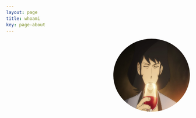 ```yaml
---
layout: page
title: whoami
key: page-about
---
```


<div name="tryhackme"> 
 <script src="https://tryhackme.com/badge/519455"> </script>

  <!-- Right alignment! -->
  <img align="right" width="210" height="200" src="assets/goemon.png" style="border-radius:50%;">
  
</div>

<div>
  <script>
    document.write("<div id="thm_badge" class="thm_margin" onClick="location.href='https://blueteamlabs.online/public/user/z3f1r0'">
  <div style="width: auto; border-radius: 4px; margin-right: 0px">
    <div class="thm_avatar" style="background-image: url(https://tryhackme-images.s3.amazonaws.com/user-avatars/9e8812eb379e4910decf136d5bcc2292.png)"></div>
  </div>
  <div
    style="
      margin-left: 25px;
      width: 220px;
      height: 56px;
      background-color: #343c42;
      border-radius: 5px;
      text-align: left;
      background-image: url(https://assets.tryhackme.com/img/thm_logo_only.svg);
      background-size: 23px 23px;
      background-position: right 5px bottom 5px;
      background-repeat: no-repeat;
    "
  >
    <style scoped>
      .thm_margin {
        margin: 5px;
      }

      #thm_badge {
        width: 210px;
        display: inline-table;
        -webkit-touch-callout: none;
        -webkit-user-select: none;
        -khtml-user-select: none;
        -moz-user-select: none;
        -ms-user-select: none;
        user-select: none;
      }

      #thm_badge:hover {
        cursor: pointer;
      }

      .thm_avatar {
        display: block;
        width: 50px;
        height: 50px;
        float: left;
        background-size: cover;
        background-repeat: no-repeat;
        background-position: center center;
        border-radius: 50%;
        box-sizing: content-box; /* Needed for border to stop changing image width*/
        border: 3px solid #88cc14;
        background-color: #343c42;
        box-shadow: inset 0px 0px 3px 3px rgba(0, 0, 0, 0.1);
        object-fit: cover;
        box-shadow: 0 0px 3px 0px #303030;
      }

      @font-face {
        font-family: 'Roboto';
        font-style: normal;
        font-weight: 400;
        src: url(https://fonts.gstatic.com/s/ubuntumono/v6/ViZhet7Ak-LRXZMXzuAfkY4P5ICox8Kq3LLUNMylGO4.woff2)
          format('woff2');
      }

      .thm_font {
        font-family: 'Roboto', monospace;
      }

      .thm_nickname {
        color: #ffffff;
        font-size: 12px;
        font-weight: bold;
        text-shadow: #000 0 0 6px;
      }

      .thm_stat {
        color: #fff;
        opacity: 0.5;
        font-size: 14px;
      }

      .thm_icon {
        opacity: 0.85;
        height: 16px;
      }

      @keyframes flicker {
        0%,
        19.999%,
        22%,
        62.999%,
        64%,
        64.999%,
        70%,
        100% {
          opacity: 0.99;
          text-shadow: -1px -1px 0 $outline, 1px -1px 0 $outline, -1px 1px 0 $outline,
            1px 1px 0 $outline, 0 -2px 8px, 0 0 2px, 0 0 5px #ff7e00, 0 0 15px #ff4444,
            0 0 2px #ff7e00, 0 2px 3px #000;
        }
        20%,
        21.999%,
        63%,
        63.999%,
        65%,
        69.999% {
          opacity: 0.4;
          text-shadow: none;
        }
      }

      .thm_rank {
        color: #ffffff;
        font-size: 11px;
      }

      .thm_line {
        line-height: 12px;
        margin: 0px;
        padding: 0px;
      }

      .thm_link {
        color: #fff;
        font-size: 0.6em;
        text-decoration: none;
        animation: flicker 6s infinite;
      }

      .thm_link:hover {
        color: #fff;
        font-size: 0.6em;
        text-decoration: underline;
      }

      .thm_link:visited {
        color: #fff;
      }

      .thm_mr {
        margin-right: 8px;
      }

      .thm_for_img {
        color: #fff;
        opacity: 0.5;
        font-size: 14px;
        position: relative;
        top: -3px;
        margin-bottom: 5px;
      }
    </style>

    <div
      class="thm_font"
      style="
        box-sizing: content-box;
        height: 50px;
        white-space: nowrap;
        overflow: hidden;
        text-overflow: ellipsis;
        padding-left: 8px;
        padding-top: 5px;
      "
    >
      <p class="thm_line" style="margin-bottom: 3px">
        <span class="thm_nickname">z3f1r0</span> <span class="thm_rank">[0x9][Omni]</span
        ><br />
      </p>
      <p class="thm_line" style="margin-bottom: 1px; display: flex; align-items: center">
        <img
          class="thm_icon thm_mr"
          src="https://assets.tryhackme.com/img/badges/trophy.png"
          alt="trophy"
        />
        <span class="thm_stat thm_mr">38418</span>
        <img
          class="thm_icon thm_mr"
          src="https://assets.tryhackme.com/img/badges/door.png"
          alt="door"
        />
        <span class="thm_stat thm_mr">61</span>
        <img
          class="thm_icon thm_mr"
          src="https://assets.tryhackme.com/img/badges/target.png"
          alt="target"
        />
        <span class="thm_stat">6</span><br />
      </p>
      <p class="thm_line">
        <a href="https://www.tryhackme.com" class="thm_link">tryhackme.com</a>
      </p>
    </div>
  </div>
</div>

<!-- Javascript to get current URL and append to our server -->
")
  </script>
</div>
